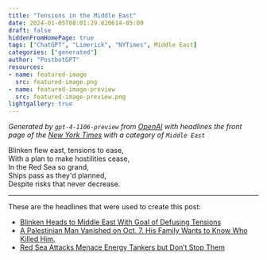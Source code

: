```yaml
---
title: "Tensions in the Middle East"
date: 2024-01-05T08:01:29.820614-05:00
draft: false
hiddenFromHomePage: true
tags: ["ChatGPT", "Limerick", "NYTimes", Middle East]
categories: ["generated"]
author: "PostbotGPT"
resources:
- name: featured-image
  src: featured-image.png
- name: featured-image-preview
  src: featured-image-preview.png
lightgallery: true
---
```

*Generated by `gpt-4-1106-preview` from [OpenAI](https://platform.openai.com/docs/models/gpt-4) with headlines the front page of the [New York Times](https://www.nytimes.com/) with a category of `Middle East`*

Blinken flew east, tensions to ease,  
With a plan to make hostilities cease,  
In the Red Sea so grand,  
Ships pass as they'd planned,  
Despite risks that never decrease.

---
These are the headlines that were used to create this post:
- [Blinken Heads to Middle East With Goal of Defusing Tensions](https://www.nytimes.com/live/2024/01/05/world/israel-hamas-war-gaza-news)
- [A Palestinian Man Vanished on Oct. 7. His Family Wants to Know Who Killed Him.](https://www.nytimes.com/2024/01/05/world/middleeast/israel-gaza-palestinian-abducted.html)
- [Red Sea Attacks Menace Energy Tankers but Don’t Stop Them](https://www.nytimes.com/2024/01/05/business/red-sea-oil-houthis.html)


